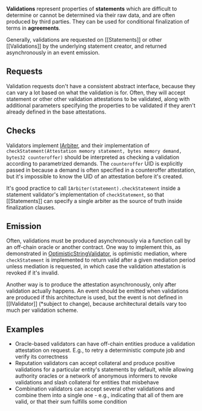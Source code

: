 **Validations** represent properties of **statements** which are difficult to determine or cannot be determined via their raw data, and are often produced by third parties. They can be used for conditional finalization of terms in **agreements**.

Generally, validations are requested on [[Statements]] or other [[Validations]] by the underlying statement creator, and returned asynchronously in an event emission.

## Requests

Validation requests don't have a consistent abstract interface, because they can vary a lot based on what the validation is for. Often, they will accept statement or other other validation attestations to be validated, along with additional parameters specifying the properties to be validated if they aren't already defined in the base attestations.

## Checks

Validators implement [IArbiter](https://github.com/CoopHive/alkahest-mocks/blob/4215cf4f81387748b4f112e27a46c70f3bb5725a/src/IArbiter.sol), and their implementation of `checkStatement(Attestation memory statement, bytes memory demand, bytes32 counteroffer)` should be interpreted as checking a validation according to parametrized demands. The `counteroffer` UID is explicitly passed in because a demand is often specified in a counteroffer attestation, but it's impossible to know the UID of an attestation before it's created. 

It's good practice to call `IArbiter(statement).checkStatement` inside a statement validator's implementation of `checkStatement`, so that [[Statements]] can specify a single arbiter as the source of truth inside finalization clauses.
## Emission

Often, validations must be produced asynchronously via a function call by an off-chain oracle or another contract. One way to implement this, as demonstrated in [OptimisticStringValidator](https://github.com/CoopHive/alkahest-mocks/blob/4215cf4f81387748b4f112e27a46c70f3bb5725a/src/Validators/OptimisticStringValidator.sol), is optimistic mediation, where `checkStatement` is implemented to return valid after a given mediation period unless mediation is requested, in which case the validation attestation is revoked if it's invalid.

Another way is to produce the attestation asynchronously, only after validation actually happens. An event should be emitted when validations are produced if this architecture is used, but the event is not defined in [[IValidator]] (\*subject to change), because architectural details vary too much per validation scheme.

## Examples
- Oracle-based validators can have off-chain entities produce a validation attestation on request. E.g., to retry a deterministic compute job and verify its correctness
- Reputation validators can accept collateral and produce positive validations for a particular entity's statements by default, while allowing authority oracles or a network of anonymous informers to revoke validations and slash collateral for entities that misbehave
- Combination validators can accept several other validations and combine them into a single one - e.g., indicating that all of them are valid, or that their sum fulfills some condition